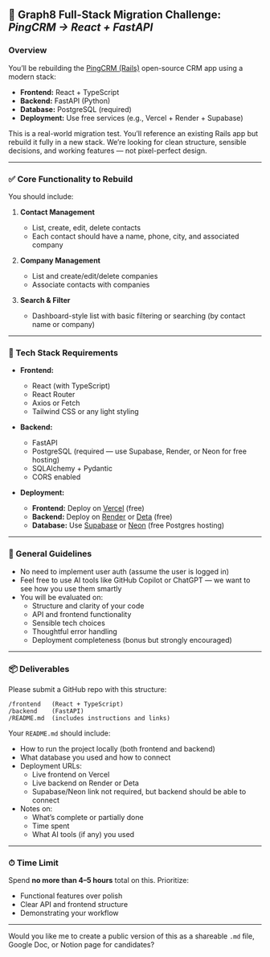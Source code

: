 ## 🧠 Graph8 Full-Stack Migration Challenge: *PingCRM → React + FastAPI*

### Overview
You’ll be rebuilding the [PingCRM (Rails)](https://github.com/ledermann/pingcrm) open-source CRM app using a modern stack:

- **Frontend:** React + TypeScript  
- **Backend:** FastAPI (Python)  
- **Database:** PostgreSQL (required)  
- **Deployment:** Use free services (e.g., Vercel + Render + Supabase)

This is a real-world migration test. You’ll reference an existing Rails app but rebuild it fully in a new stack. We’re looking for clean structure, sensible decisions, and working features — not pixel-perfect design.

---

### ✅ Core Functionality to Rebuild

You should include:

1. **Contact Management**
   - List, create, edit, delete contacts
   - Each contact should have a name, phone, city, and associated company

2. **Company Management**
   - List and create/edit/delete companies
   - Associate contacts with companies

3. **Search & Filter**
   - Dashboard-style list with basic filtering or searching (by contact name or company)

---

### 🧰 Tech Stack Requirements

- **Frontend:**
  - React (with TypeScript)
  - React Router
  - Axios or Fetch
  - Tailwind CSS or any light styling

- **Backend:**
  - FastAPI
  - PostgreSQL (required — use Supabase, Render, or Neon for free hosting)
  - SQLAlchemy + Pydantic
  - CORS enabled

- **Deployment:**
  - **Frontend:** Deploy on [Vercel](https://vercel.com/) (free)
  - **Backend:** Deploy on [Render](https://render.com/) or [Deta](https://deta.space/) (free)
  - **Database:** Use [Supabase](https://supabase.com/) or [Neon](https://neon.tech/) (free Postgres hosting)

---

### 🎯 General Guidelines

- No need to implement user auth (assume the user is logged in)
- Feel free to use AI tools like GitHub Copilot or ChatGPT — we want to see how you use them smartly
- You will be evaluated on:
  - Structure and clarity of your code
  - API and frontend functionality
  - Sensible tech choices
  - Thoughtful error handling
  - Deployment completeness (bonus but strongly encouraged)

---

### 📦 Deliverables

Please submit a GitHub repo with this structure:

```
/frontend   (React + TypeScript)
/backend    (FastAPI)
/README.md  (includes instructions and links)
```

Your `README.md` should include:

- How to run the project locally (both frontend and backend)
- What database you used and how to connect
- Deployment URLs:
  - Live frontend on Vercel
  - Live backend on Render or Deta
  - Supabase/Neon link not required, but backend should be able to connect
- Notes on:
  - What’s complete or partially done
  - Time spent
  - What AI tools (if any) you used

---

### ⏱ Time Limit

Spend **no more than 4–5 hours** total on this. Prioritize:
- Functional features over polish
- Clear API and frontend structure
- Demonstrating your workflow

---

Would you like me to create a public version of this as a shareable `.md` file, Google Doc, or Notion page for candidates?
